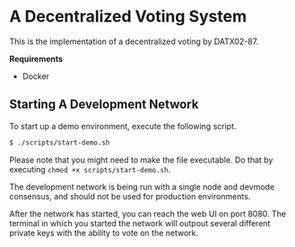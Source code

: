 # A Decentralized Voting System
This is the implementation of a decentralized voting by DATX02-87.

**Requirements**
* Docker

## Starting A Development Network
To start up a demo environment, execute the following script.
```bash
$ ./scripts/start-demo.sh
```
Please note that you might need to make the file executable. Do that by executing `chmod +x scripts/start-demo.sh`.

The development network is being run with a single node and devmode consensus, and should not be used for production environments. 

After the network has started, you can reach the web UI on port 8080. The terminal in which you started the network will outpout several different private keys with the ability to vote on the network.

<!-- ## Starting A Production Network
The production network makes use of the Practical Byzantine Fault Tolerant consensus algorithm. It needs at least 4 nodes to be operable.

**Requirements**
* The nodes should be reachable over port  -->